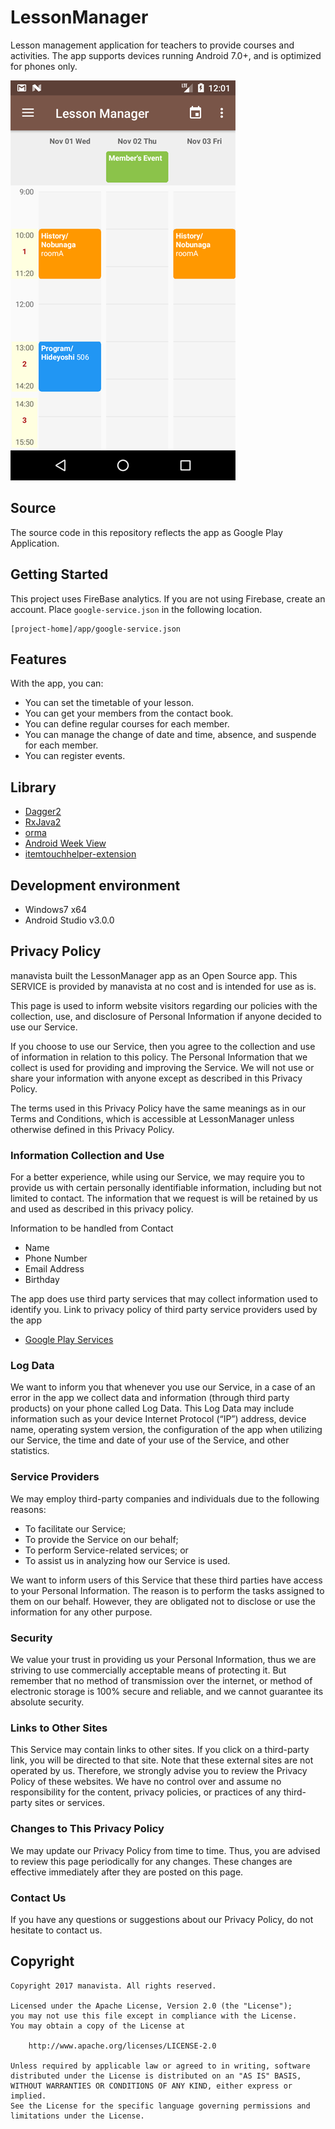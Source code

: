 # LessonManager
Lesson management application for teachers to provide courses and activities.
The app supports devices running Android 7.0+, and is optimized for phones only.

![ScreenShot Image](./screenshot/Screenshot_1509408062.png "ScreenShot Image")

## Source
The source code in this repository reflects the app as Google Play Application.

## Getting Started
This project uses FireBase analytics.
If you are not using Firebase, create an account.
Place `google-service.json` in the following location.

```
[project-home]/app/google-service.json
```

## Features
With the app, you can:
- You can set the timetable of your lesson.
- You can get your members from the contact book.
- You can define regular courses for each member.
- You can manage the change of date and time, absence, and suspende for each member.
- You can register events.

## Library
- [Dagger2](https://github.com/google/dagger "Dagger2") 
- [RxJava2](https://github.com/ReactiveX/RxJava "RxJava2")
- [orma](https://github.com/maskarade/Android-Orma "Orma")
- [Android Week View](https://github.com/alamkanak/Android-Week-View "Android Week View")
- [itemtouchhelper-extension](https://github.com/loopeer/itemtouchhelper-extension "itemtouchhelper-extension")

## Development environment
- Windows7 x64
- Android Studio v3.0.0

## Privacy Policy
manavista built the LessonManager app as an Open Source app. This SERVICE is provided by manavista at no cost and is intended for use as is.

This page is used to inform website visitors regarding our policies with the collection, use, and disclosure of Personal Information if anyone decided to use our Service.

If you choose to use our Service, then you agree to the collection and use of information in relation to this policy. The Personal Information that we collect is used for providing and improving the Service. We will not use or share your information with anyone except as described in this Privacy Policy.

The terms used in this Privacy Policy have the same meanings as in our Terms and Conditions, which is accessible at LessonManager unless otherwise defined in this Privacy Policy.

### Information Collection and Use
For a better experience, while using our Service, we may require you to provide us with certain personally identifiable information, including but not limited to contact. The information that we request is will be retained by us and used as described in this privacy policy.

Information to be handled from Contact

- Name
- Phone Number
- Email Address
- Birthday

The app does use third party services that may collect information used to identify you.
Link to privacy policy of third party service providers used by the app

- [Google Play Services](https://www.google.com/policies/privacy/ "Google Play Services")

### Log Data
We want to inform you that whenever you use our Service, in a case of an error in the app we collect data and information (through third party products) on your phone called Log Data. This Log Data may include information such as your device Internet Protocol (“IP”) address, device name, operating system version, the configuration of the app when utilizing our Service, the time and date of your use of the Service, and other statistics.

### Service Providers
We may employ third-party companies and individuals due to the following reasons:

- To facilitate our Service;
- To provide the Service on our behalf;
- To perform Service-related services; or
- To assist us in analyzing how our Service is used.

We want to inform users of this Service that these third parties have access to your Personal Information. The reason is to perform the tasks assigned to them on our behalf. However, they are obligated not to disclose or use the information for any other purpose.

### Security
We value your trust in providing us your Personal Information, thus we are striving to use commercially acceptable means of protecting it. But remember that no method of transmission over the internet, or method of electronic storage is 100% secure and reliable, and we cannot guarantee its absolute security.

### Links to Other Sites
This Service may contain links to other sites. If you click on a third-party link, you will be directed to that site. Note that these external sites are not operated by us. Therefore, we strongly advise you to review the Privacy Policy of these websites. We have no control over and assume no responsibility for the content, privacy policies, or practices of any third-party sites or services.

### Changes to This Privacy Policy
We may update our Privacy Policy from time to time. Thus, you are advised to review this page periodically for any changes. These changes are effective immediately after they are posted on this page.

### Contact Us
If you have any questions or suggestions about our Privacy Policy, do not hesitate to contact us.

## Copyright
    Copyright 2017 manavista. All rights reserved.

    Licensed under the Apache License, Version 2.0 (the "License");
    you may not use this file except in compliance with the License.
    You may obtain a copy of the License at

        http://www.apache.org/licenses/LICENSE-2.0

    Unless required by applicable law or agreed to in writing, software
    distributed under the License is distributed on an "AS IS" BASIS,
    WITHOUT WARRANTIES OR CONDITIONS OF ANY KIND, either express or implied.
    See the License for the specific language governing permissions and
    limitations under the License.
